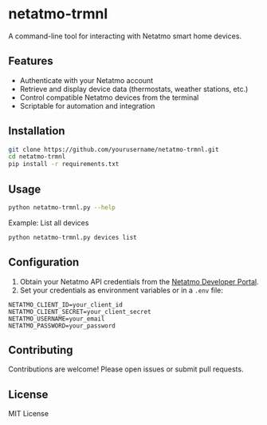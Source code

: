 # netatmo-trmnl

A command-line tool for interacting with Netatmo smart home devices.

## Features

- Authenticate with your Netatmo account
- Retrieve and display device data (thermostats, weather stations, etc.)
- Control compatible Netatmo devices from the terminal
- Scriptable for automation and integration

## Installation

```bash
git clone https://github.com/yourusername/netatmo-trmnl.git
cd netatmo-trmnl
pip install -r requirements.txt
```

## Usage

```bash
python netatmo-trmnl.py --help
```

Example: List all devices

```bash
python netatmo-trmnl.py devices list
```

## Configuration

1. Obtain your Netatmo API credentials from the [Netatmo Developer Portal](https://dev.netatmo.com/).
2. Set your credentials as environment variables or in a `.env` file:

```
NETATMO_CLIENT_ID=your_client_id
NETATMO_CLIENT_SECRET=your_client_secret
NETATMO_USERNAME=your_email
NETATMO_PASSWORD=your_password
```

## Contributing

Contributions are welcome! Please open issues or submit pull requests.

## License

MIT License